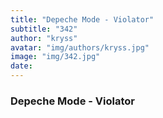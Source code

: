 ```yaml
---
title: "Depeche Mode - Violator"
subtitle: "342"
author: "kryss"
avatar: "img/authors/kryss.jpg"
image: "img/342.jpg"
date:
---
```


### Depeche Mode - Violator

